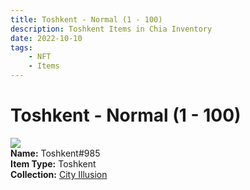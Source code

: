 ```yaml
---
title: Toshkent - Normal (1 - 100)
description: Toshkent Items in Chia Inventory
date: 2022-10-10
tags:
    - NFT
    - Items
---
```


# Toshkent - Normal (1 - 100)
<div class="item_thumbnail">
<img loading="lazy" src="https://h4z7oedoxtjoijakcfxqzgiygkeoyqpy4weaddndrrjwhuh4.arweave.net/PzP3EG680__uQkChFv_DJkYMojsQfjliAGNo4xTY9D8"><br/>
<div><strong>Name:</strong> Toshkent#985</div>
<div><strong>Item Type:</strong> Toshkent</div>
<div><strong>Collection:</strong> <a href="https://www.spacescan.io/xch/nft/collection/col1lend2dcn558km4wcwta4xnkfv3xpcmlp9kyt0m909emvfxechlyqdl5ndg">City Illusion</a></div>
</div>

